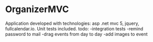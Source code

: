 # OrganizerMVC

Application developed with technologies: asp .net mvc 5, jquery, fullcalendar.io. Unit tests included.
todo:
-integration tests
-remind password to mail
-drag events from day to day
-add images to event
